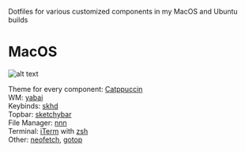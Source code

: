 Dotfiles for various customized components in my MacOS and Ubuntu builds


# MacOS

![alt text](https://i.imgur.com/7IukHyU.jpg)


 Theme for every component: [Catppuccin](https://github.com/catppuccin/catppuccin)  
 WM: [yabai](https://github.com/koekeishiya/yabai)  
 Keybinds: [skhd](https://github.com/koekeishiya/skhd)  
 Topbar: [sketchybar](https://github.com/FelixKratz/SketchyBar)  
 File Manager: [nnn](https://github.com/jarun/nnn)  
 Terminal: [iTerm](https://iterm2.com/) with [zsh](https://ohmyz.sh/)  
 Other: [neofetch](https://github.com/dylanaraps/neofetch), [gotop](https://github.com/cjbassi/gotop)  
 
